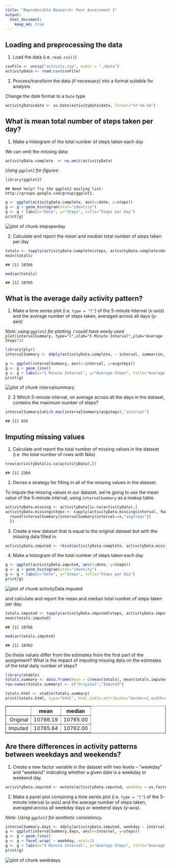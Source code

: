 ```yaml
---
title: "Reproducible Research: Peer Assessment 1"
output: 
  html_document:
    keep_md: true
---
```


## Loading and preprocessing the data

1. Load the data (i.e. `read.csv()`)


```r
csvFile <- unzip("activity.zip", exdir = "./data")
activityData <- read.csv(csvFile)
```

2. Process/transform the data (if necessary) into a format suitable for analysis

Change the date format to a `Date` type


```r
activityData$date <- as.Date(activityData$date, format="%Y-%m-%d")
```

## What is mean total number of steps taken per day?

1. Make a histogram of the total number of steps taken each day

We can omit the missing data:


```r
activityData.complete  <- na.omit(activityData)
```

_Using `ggplot2` for figures:_


```r
library(ggplot2)
```

```
## Need help? Try the ggplot2 mailing list: http://groups.google.com/group/ggplot2.
```

```r
g <- ggplot(activityData.complete, aes(x=date, y=steps))
g <- g + geom_histogram(stat="identity")
g <- g + labs(x="Date", y="Steps", title="Steps per Day")
print(g)
```

![plot of chunk stepsperday](figure/stepsperday.png) 

2. Calculate and report the *mean* and *median* total number of steps taken per day


```r
totals <- tapply(activityData.complete$steps, activityData.complete$date, FUN = sum)
mean(totals)
```

```
## [1] 10766
```

```r
median(totals)
```

```
## [1] 10765
```

## What is the average daily activity pattern?

1. Make a time series plot (i.e. `type = "l"`) of the 5-minute interval (x-axis) and the average number of steps taken, averaged across all days (y-axis)

_Note: using `ggplot2` for plotting. I could have easily used `plot(intervalSummary, type="l",xlab="5 Minute Interval",ylab="Average Steps"))`_


```r
library(plyr)
intervalSummary <- ddply(activityData.complete, ~ interval, summarise, avgsteps=mean(steps))

g <- ggplot(intervalSummary, aes(x=interval, y=avgsteps))
g <- g + geom_line() 
g <- g + labs(x="5 Minute Interval", y="Average Steps", title="Average Steps by Interval, Oct-Nov 2012")
print(g)
```

![plot of chunk intervalsummary](figure/intervalsummary.png) 

2. 2 Which 5-minute interval, on average across all the days in the dataset, contains the maximum number of steps?


```r
intervalSummary[which.max(intervalSummary$avgsteps),"interval"]
```

```
## [1] 835
```

## Imputing missing values

1. Calculate and report the total number of missing values in the dataset (i.e. the total number of rows with NAs)


```r
nrow(activityData[is.na(activityData),])
```

```
## [1] 2304
```

2. Devise a strategy for filling in all of the missing values in the dataset. 

To impute the missing values in our dataset, we're going to use the mean value of the 5-minute interval, using `intervalSummary` as a lookup table.


```r
activityData.missing <- activityData[is.na(activityData),]
activityData.missing$steps <- sapply(activityData.missing$interval, function(x) {
  round(intervalSummary[intervalSummary$interval==x,"avgsteps"])
  })
```

3. Create a new dataset that is equal to the original dataset but with the missing data filled in.


```r
activityData.imputed <- rbind(activityData.complete, activityData.missing)
```

4. Make a histogram of the total number of steps taken each day 


```r
g <- ggplot(activityData.imputed, aes(x=date, y=steps))
g <- g + geom_histogram(stat="identity")
g <- g + labs(x="Date", y="Steps", title="Steps per Day")
print(g)
```

![plot of chunk activityData.imputed](figure/activityData.imputed.png) 

and calculate and report the mean and median total number of steps taken per day. 


```r
totals.imputed <- tapply(activityData.imputed$steps, activityData.imputed$date, FUN = sum)
mean(totals.imputed)
```

```
## [1] 10766
```

```r
median(totals.imputed)
```

```
## [1] 10762
```

Do these values differ from the estimates from the first part of the assignment? What is the impact of imputing missing data on the estimates of the total daily number of steps?


```r
library(xtable)
totals.summary <- data.frame(mean = c(mean(totals), mean(totals.imputed)), median = c(median(totals), median(totals.imputed)))
row.names(totals.summary) <- c("Original","Imputed")

totals.html <- xtable(totals.summary)
print(totals.html, type="html", html.table.attributes="border=1 width=420")
```

<!-- html table generated in R 3.1.1 by xtable 1.7-4 package -->
<!-- Sun Nov  9 14:16:41 2014 -->
<table border=1 width=420>
<tr> <th>  </th> <th> mean </th> <th> median </th>  </tr>
  <tr> <td align="right"> Original </td> <td align="right"> 10766.19 </td> <td align="right"> 10765.00 </td> </tr>
  <tr> <td align="right"> Imputed </td> <td align="right"> 10765.64 </td> <td align="right"> 10762.00 </td> </tr>
   </table>

## Are there differences in activity patterns between weekdays and weekends?

1. Create a new factor variable in the dataset with two levels – “weekday” and “weekend” indicating whether a given date is a weekday or weekend day.


```r
activityData.imputed <- mutate(activityData.imputed, weekday = as.factor(ifelse(weekdays(date) %in% c("Saturday","Sunday"), "Weekend", "Weekday")))
```

2. Make a panel plot containing a time series plot (i.e. `type = "l"`) of the 5-minute interval (x-axis) and the average number of steps taken, averaged across all weekday days or weekend days (y-axis).

_Note: Using `ggplot2` for aesthetic consistency._


```r
intervalSummary.days <- ddply(activityData.imputed, weekday ~ interval, summarise, steps=mean(steps))
g <- ggplot(intervalSummary.days, aes(x=interval, y=steps))
g <- g + geom_line() 
g <- g + facet_wrap( ~ weekday, ncol=1)
g <- g + labs(x="5 Minute Interval", y="Average Steps", title="Average Steps by Interval, Oct-Nov 2012 (Weekday vs. Weekend)")
print(g)
```

![plot of chunk weekdays](figure/weekdays.png) 

